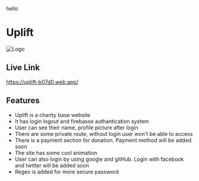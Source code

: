 hello

# Uplift


![Logo](https://i.ibb.co/41LtC8f/uplift-high-resolution-color-logo.png)


## Live Link

https://uplift-b07d0.web.app/


## Features

- Uplift is a charity base website
- It has login logout and firebasse authantication system
- User can see their name, profile picture after login
- There are some private route, without login user won't be able to access
- There is a payment section for donation. Payment method will be added soon
- The site has some cool animation
- User can also login by using google and gitHub. Login with facebook and twitter will be added soon
- Regex is added for more secure password